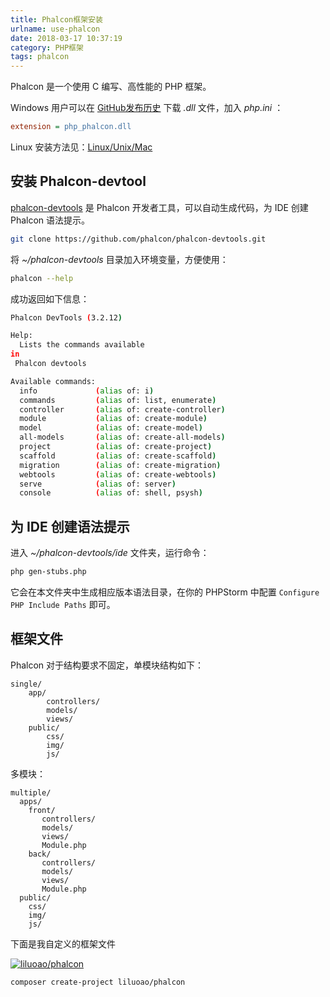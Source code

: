 ```yaml
---
title: Phalcon框架安装
urlname: use-phalcon
date: 2018-03-17 10:37:19
category: PHP框架
tags: phalcon
---
```


Phalcon 是一个使用 C 编写、高性能的 PHP 框架。

<!-- more -->

Windows 用户可以在 [GitHub发布历史](https://github.com/phalcon/cphalcon/releases) 下载 *.dll* 文件，加入 *php.ini* ：

```ini
extension = php_phalcon.dll
```

Linux 安装方法见：[Linux/Unix/Mac](https://phalcon.io/zh-cn/download/linux)

## 安装 Phalcon-devtool

[phalcon-devtools](https://github.com/phalcon/phalcon-devtools) 是 Phalcon 开发者工具，可以自动生成代码，为 IDE 创建 Phalcon 语法提示。

```bash
git clone https://github.com/phalcon/phalcon-devtools.git
```

将 *~/phalcon-devtools* 目录加入环境变量，方便使用：

```bash
phalcon --help
```

成功返回如下信息：

```bash
Phalcon DevTools (3.2.12)

Help:
  Lists the commands available
in
 Phalcon devtools

Available commands:
  info             (alias of: i)
  commands         (alias of: list, enumerate)
  controller       (alias of: create-controller)
  module           (alias of: create-module)
  model            (alias of: create-model)
  all-models       (alias of: create-all-models)
  project          (alias of: create-project)
  scaffold         (alias of: create-scaffold)
  migration        (alias of: create-migration)
  webtools         (alias of: create-webtools)
  serve            (alias of: server)
  console          (alias of: shell, psysh)
```

## 为 IDE 创建语法提示

进入 *~/phalcon-devtools/ide* 文件夹，运行命令：

```bash
php gen-stubs.php
```

它会在本文件夹中生成相应版本语法目录，在你的 PHPStorm 中配置 `Configure PHP Include Paths` 即可。

## 框架文件

Phalcon 对于结构要求不固定，单模块结构如下：

```
single/
    app/
        controllers/
        models/
        views/
    public/
        css/
        img/
        js/
```

多模块：

```
multiple/
  apps/
    front/
       controllers/
       models/
       views/
       Module.php
    back/
       controllers/
       models/
       views/
       Module.php
  public/
    css/
    img/
    js/
```

下面是我自定义的框架文件

[![liluoao/phalcon](https://img.shields.io/packagist/v/liluoao/phalcon.svg)](https://packagist.org/packages/liluoao/phalcon)

```bash
composer create-project liluoao/phalcon
```
